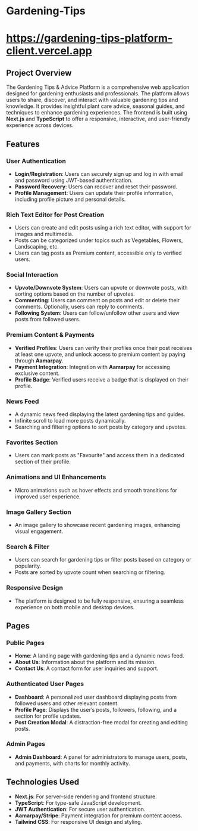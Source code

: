 # Gardening-Tips
# https://gardening-tips-platform-client.vercel.app

## Project Overview

The Gardening Tips & Advice Platform is a comprehensive web application designed for gardening enthusiasts and professionals. The platform allows users to share, discover, and interact with valuable gardening tips and knowledge. It provides insightful plant care advice, seasonal guides, and techniques to enhance gardening experiences. The frontend is built using **Next.js** and **TypeScript** to offer a responsive, interactive, and user-friendly experience across devices.

## Features

### User Authentication
- **Login/Registration**: Users can securely sign up and log in with email and password using JWT-based authentication.
- **Password Recovery**: Users can recover and reset their password.
- **Profile Management**: Users can update their profile information, including profile picture and personal details.

### Rich Text Editor for Post Creation
- Users can create and edit posts using a rich text editor, with support for images and multimedia.
- Posts can be categorized under topics such as Vegetables, Flowers, Landscaping, etc.
- Users can tag posts as Premium content, accessible only to verified users.

### Social Interaction
- **Upvote/Downvote System**: Users can upvote or downvote posts, with sorting options based on the number of upvotes.
- **Commenting**: Users can comment on posts and edit or delete their comments. Optionally, users can reply to comments.
- **Following System**: Users can follow/unfollow other users and view posts from followed users.

### Premium Content & Payments
- **Verified Profiles**: Users can verify their profiles once their post receives at least one upvote, and unlock access to premium content by paying through **Aamarpay**.
- **Payment Integration**: Integration with **Aamarpay** for accessing exclusive content.
- **Profile Badge**: Verified users receive a badge that is displayed on their profile.

### News Feed
- A dynamic news feed displaying the latest gardening tips and guides.
- Infinite scroll to load more posts dynamically.
- Searching and filtering options to sort posts by category and upvotes.

### Favorites Section
- Users can mark posts as "Favourite" and access them in a dedicated section of their profile.

### Animations and UI Enhancements
- Micro animations such as hover effects and smooth transitions for improved user experience.

### Image Gallery Section
- An image gallery to showcase recent gardening images, enhancing visual engagement.

### Search & Filter
- Users can search for gardening tips or filter posts based on category or popularity.
- Posts are sorted by upvote count when searching or filtering.

### Responsive Design
- The platform is designed to be fully responsive, ensuring a seamless experience on both mobile and desktop devices.

## Pages

### Public Pages
- **Home**: A landing page with gardening tips and a dynamic news feed.
- **About Us**: Information about the platform and its mission.
- **Contact Us**: A contact form for user inquiries and support.

### Authenticated User Pages
- **Dashboard**: A personalized user dashboard displaying posts from followed users and other relevant content.
- **Profile Page**: Displays the user’s posts, followers, following, and a section for profile updates.
- **Post Creation Modal**: A distraction-free modal for creating and editing posts.

### Admin Pages
- **Admin Dashboard**: A panel for administrators to manage users, posts, and payments, with charts for monthly activity.


## Technologies Used
- **Next.js**: For server-side rendering and frontend structure.
- **TypeScript**: For type-safe JavaScript development.
- **JWT Authentication**: For secure user authentication.
- **Aamarpay/Stripe**: Payment integration for premium content access.
- **Tailwind CSS**: For responsive UI design and styling.
